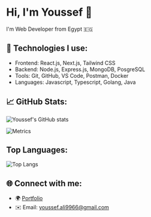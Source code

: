 # Hi, I'm Youssef 👋

I'm Web Developer from Egypt 🇪🇬

## 🚀 Technologies I use:
- Frontend: React.js, Next.js, Tailwind CSS
- Backend: Node.js, Express.js, MongoDB, PosgreSQL
- Tools: Git, GitHub, VS Code, Postman, Docker
- Languages: Javascript, Typescript, Golang, Java

## 📈 GitHub Stats:
![Youssef's GitHub stats](https://github-readme-stats.vercel.app/api?username=Youssef-joe&show_icons=true&theme=tokyonight&include_all_commits=true&count_private=true&cache_seconds=60)

![Metrics](https://raw.githubusercontent.com/Youssef-joe/Youssef-joe/master/github-metrics.svg)


## Top Languages: 
![Top Langs](https://github-readme-stats.vercel.app/api/top-langs/?username=Youssef-joe&layout=compact)


## 🌐 Connect with me:
- 🌍 [Portfolio](#)
- ✉️ Email: youssef.ali9966@gmail.com

